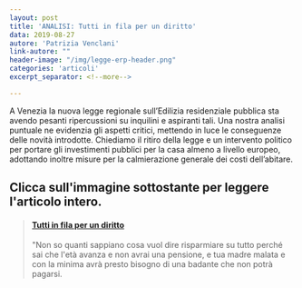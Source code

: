 ```yaml
---
layout: post
title: 'ANALISI: Tutti in fila per un diritto'
data: 2019-08-27
autore: 'Patrizia Venclani'
link-autore: ""
header-image: "/img/legge-erp-header.png"
categories: 'articoli'
excerpt_separator: <!--more-->

---
```

A Venezia la nuova legge regionale sull’Edilizia residenziale pubblica sta avendo pesanti ripercussioni su inquilini e aspiranti tali. Una nostra analisi puntuale ne evidenzia gli aspetti critici, mettendo in luce le conseguenze delle novità introdotte. Chiediamo il ritiro della legge e un intervento politico per portare gli investimenti pubblici per la casa almeno a livello europeo, adottando inoltre misure per la calmierazione generale dei costi dell’abitare.   <!--more-->

## Clicca sull'immagine sottostante per leggere l'articolo intero.

<blockquote class="embedly-card"><h4><a href="https://medium.com/@mail.veneziainrete/tutti-in-fila-per-un-diritto-d0ebf63a796d">Tutti in fila per un diritto</a></h4><p>"Non so quanti sappiano cosa vuol dire risparmiare su tutto perché sai che l'età avanza e non avrai una pensione, e tua madre malata e con la minima avrà presto bisogno di una badante che non potrà pagarsi.</p></blockquote>
<script async src="//cdn.embedly.com/widgets/platform.js" charset="UTF-8"></script>

